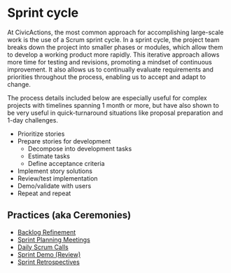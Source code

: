 # Sprint cycle

At CivicActions, the most common approach for accomplishing large-scale work is the use of a Scrum sprint cycle. In a sprint cycle, the project team breaks down the project into smaller phases or modules, which allow them to develop a working product more rapidly. This iterative approach allows more time for testing and revisions, promoting a mindset of continuous improvement. It also allows us to continually evaluate requirements and priorities throughout the process, enabling us to accept and adapt to change.

The process details included below are especially useful for complex projects with timelines spanning 1 month or more, but have also shown to be very useful in quick-turnaround situations like proposal preparation and 1-day challenges.

- Prioritize stories
- Prepare stories for development
  - Decompose into development tasks
  - Estimate tasks
  - Define acceptance criteria
- Implement story solutions
- Review/test implementation
- Demo/validate with users
- Repeat and repeat

## Practices (aka Ceremonies)

- [Backlog Refinement](backlog-refinement.md)
- [Sprint Planning Meetings](sprint-planning-meetings.md)
- [Daily Scrum Calls](daily-scrum-calls.md)
- [Sprint Demo (Review)](sprint-demo.md)
- [Sprint Retrospectives](sprint-retrospectives.md)

